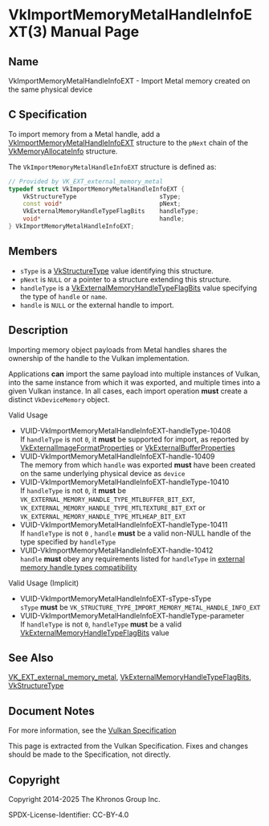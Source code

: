 # VkImportMemoryMetalHandleInfoEXT(3) Manual Page

## Name

VkImportMemoryMetalHandleInfoEXT - Import Metal memory created on the same physical device



## [](#_c_specification)C Specification

To import memory from a Metal handle, add a [VkImportMemoryMetalHandleInfoEXT](https://registry.khronos.org/vulkan/specs/latest/man/html/VkImportMemoryMetalHandleInfoEXT.html) structure to the `pNext` chain of the [VkMemoryAllocateInfo](https://registry.khronos.org/vulkan/specs/latest/man/html/VkMemoryAllocateInfo.html) structure.

The `VkImportMemoryMetalHandleInfoEXT` structure is defined as:

```c++
// Provided by VK_EXT_external_memory_metal
typedef struct VkImportMemoryMetalHandleInfoEXT {
    VkStructureType                       sType;
    const void*                           pNext;
    VkExternalMemoryHandleTypeFlagBits    handleType;
    void*                                 handle;
} VkImportMemoryMetalHandleInfoEXT;
```

## [](#_members)Members

- `sType` is a [VkStructureType](https://registry.khronos.org/vulkan/specs/latest/man/html/VkStructureType.html) value identifying this structure.
- `pNext` is `NULL` or a pointer to a structure extending this structure.
- `handleType` is a [VkExternalMemoryHandleTypeFlagBits](https://registry.khronos.org/vulkan/specs/latest/man/html/VkExternalMemoryHandleTypeFlagBits.html) value specifying the type of `handle` or `name`.
- `handle` is `NULL` or the external handle to import.

## [](#_description)Description

Importing memory object payloads from Metal handles shares the ownership of the handle to the Vulkan implementation.

Applications **can** import the same payload into multiple instances of Vulkan, into the same instance from which it was exported, and multiple times into a given Vulkan instance. In all cases, each import operation **must** create a distinct `VkDeviceMemory` object.

Valid Usage

- [](#VUID-VkImportMemoryMetalHandleInfoEXT-handleType-10408)VUID-VkImportMemoryMetalHandleInfoEXT-handleType-10408  
  If `handleType` is not `0`, it **must** be supported for import, as reported by [VkExternalImageFormatProperties](https://registry.khronos.org/vulkan/specs/latest/man/html/VkExternalImageFormatProperties.html) or [VkExternalBufferProperties](https://registry.khronos.org/vulkan/specs/latest/man/html/VkExternalBufferProperties.html)
- [](#VUID-VkImportMemoryMetalHandleInfoEXT-handle-10409)VUID-VkImportMemoryMetalHandleInfoEXT-handle-10409  
  The memory from which `handle` was exported **must** have been created on the same underlying physical device as `device`
- [](#VUID-VkImportMemoryMetalHandleInfoEXT-handleType-10410)VUID-VkImportMemoryMetalHandleInfoEXT-handleType-10410  
  If `handleType` is not `0`, it **must** be `VK_EXTERNAL_MEMORY_HANDLE_TYPE_MTLBUFFER_BIT_EXT`, `VK_EXTERNAL_MEMORY_HANDLE_TYPE_MTLTEXTURE_BIT_EXT` or `VK_EXTERNAL_MEMORY_HANDLE_TYPE_MTLHEAP_BIT_EXT`
- [](#VUID-VkImportMemoryMetalHandleInfoEXT-handleType-10411)VUID-VkImportMemoryMetalHandleInfoEXT-handleType-10411  
  If `handleType` is not `0` , `handle` **must** be a valid non-NULL handle of the type specified by `handleType`
- [](#VUID-VkImportMemoryMetalHandleInfoEXT-handle-10412)VUID-VkImportMemoryMetalHandleInfoEXT-handle-10412  
  `handle` **must** obey any requirements listed for `handleType` in [external memory handle types compatibility](https://registry.khronos.org/vulkan/specs/latest/html/vkspec.html#external-memory-handle-types-compatibility)

Valid Usage (Implicit)

- [](#VUID-VkImportMemoryMetalHandleInfoEXT-sType-sType)VUID-VkImportMemoryMetalHandleInfoEXT-sType-sType  
  `sType` **must** be `VK_STRUCTURE_TYPE_IMPORT_MEMORY_METAL_HANDLE_INFO_EXT`
- [](#VUID-VkImportMemoryMetalHandleInfoEXT-handleType-parameter)VUID-VkImportMemoryMetalHandleInfoEXT-handleType-parameter  
  If `handleType` is not `0`, `handleType` **must** be a valid [VkExternalMemoryHandleTypeFlagBits](https://registry.khronos.org/vulkan/specs/latest/man/html/VkExternalMemoryHandleTypeFlagBits.html) value

## [](#_see_also)See Also

[VK\_EXT\_external\_memory\_metal](https://registry.khronos.org/vulkan/specs/latest/man/html/VK_EXT_external_memory_metal.html), [VkExternalMemoryHandleTypeFlagBits](https://registry.khronos.org/vulkan/specs/latest/man/html/VkExternalMemoryHandleTypeFlagBits.html), [VkStructureType](https://registry.khronos.org/vulkan/specs/latest/man/html/VkStructureType.html)

## [](#_document_notes)Document Notes

For more information, see the [Vulkan Specification](https://registry.khronos.org/vulkan/specs/latest/html/vkspec.html#VkImportMemoryMetalHandleInfoEXT)

This page is extracted from the Vulkan Specification. Fixes and changes should be made to the Specification, not directly.

## [](#_copyright)Copyright

Copyright 2014-2025 The Khronos Group Inc.

SPDX-License-Identifier: CC-BY-4.0